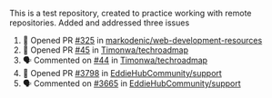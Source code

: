 This is a test repository, created to practice working with remote repositories.
Added and addressed three issues
<!--START_SECTION:activity-->
1. 💪 Opened PR [#325](https://github.com/markodenic/web-development-resources/pull/325) in [markodenic/web-development-resources](https://github.com/markodenic/web-development-resources)
2. 💪 Opened PR [#45](https://github.com/Timonwa/techroadmap/pull/45) in [Timonwa/techroadmap](https://github.com/Timonwa/techroadmap)
3. 🗣 Commented on [#44](https://github.com/Timonwa/techroadmap/issues/44) in [Timonwa/techroadmap](https://github.com/Timonwa/techroadmap)
4. 💪 Opened PR [#3798](https://github.com/EddieHubCommunity/support/pull/3798) in [EddieHubCommunity/support](https://github.com/EddieHubCommunity/support)
5. 🗣 Commented on [#3665](https://github.com/EddieHubCommunity/support/issues/3665) in [EddieHubCommunity/support](https://github.com/EddieHubCommunity/support)
<!--END_SECTION:activity-->
